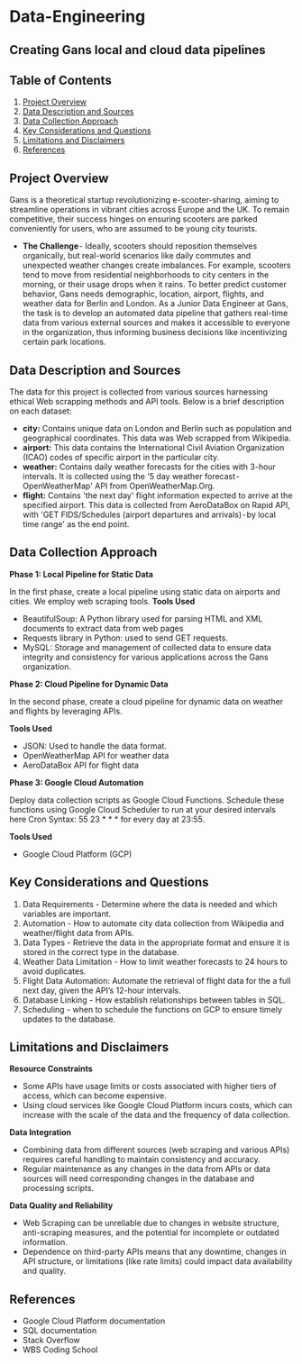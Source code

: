 # Data-Engineering
Creating Gans local and cloud data pipelines
---
## Table of Contents
1. [Project Overview](#project-overview)
2. [Data Description and Sources](#data-description-and-sources)
3. [Data Collection Approach](#data-collection-approach)
4. [Key Considerations and Questions](#key-considerations-and-questions)
5. [Limitations and Disclaimers](#limitations-and-disclaimers)
6. [References](#references)
   
## Project Overview
Gans is a theoretical startup revolutionizing e-scooter-sharing, aiming to streamline operations in vibrant cities across Europe and the UK. To remain competitive, their success hinges on ensuring scooters are parked conveniently for users, who are assumed to be young city tourists.
- **The Challenge** - Ideally, scooters should reposition themselves organically, but real-world scenarios like daily commutes and unexpected weather changes create imbalances. For example, scooters tend to move from residential neighborhoods to city centers in the morning, or their usage drops when it rains. To better predict customer behavior, Gans needs demographic, location, airport, flights, and weather data for Berlin and London. As a Junior Data Engineer at Gans, the task is to develop an automated data pipeline that gathers real-time data from various external sources and makes it accessible to everyone in the organization, thus informing business decisions like incentivizing certain park locations.

## Data Description and Sources
The data for this project is collected from various sources harnessing ethical Web scrapping methods and API tools. Below is a brief description on each dataset:

- **city:** Contains unique data on London and Berlin such as population and geographical coordinates. This data was Web scrapped from Wikipedia. 
- **airport:** This data contains the International Civil Aviation Organization (ICAO) codes of specific airport in the particular city.
- **weather:** Contains daily weather forecasts for the cities with 3-hour intervals. It is collected using the '5 day weather forecast - OpenWeatherMap' API from OpenWeatherMap.Org.
- **flight:** Contains 'the next day' flight information expected to arrive at the specified airport. This data is collected from AeroDataBox on Rapid API, with 'GET FIDS/Schedules (airport 
 departures and arrivals) - by local time range' as the end point.

## Data Collection Approach
**Phase 1: Local Pipeline for Static Data**

In the first phase, create a local pipeline using static data on airports and cities. We employ web scraping tools.
**Tools Used**
- BeautifulSoup: A Python library used for parsing HTML and XML documents to extract data from web pages
- Requests library in Python: used to send GET requests.
- MySQL: Storage and management of collected data to ensure data integrity and consistency for various applications across the Gans organization.
  
**Phase 2: Cloud Pipeline for Dynamic Data**

In the second phase, create a cloud pipeline for dynamic data on weather and flights by leveraging APIs.

**Tools Used**
- JSON: Used to handle the data format.
- OpenWeatherMap API for weather data
- AeroDataBox API for flight data

**Phase 3: Google Cloud Automation**

Deploy data collection scripts as Google Cloud Functions.
Schedule these functions using Google Cloud Scheduler to run at your desired intervals here Cron Syntax: 55 23 * * * for every day at 23:55.

**Tools Used**
- Google Cloud Platform (GCP)

## Key Considerations and Questions
1. Data Requirements - Determine where the data is needed and which variables are important.
2. Automation - How to automate city data collection from Wikipedia and weather/flight data from APIs.
3. Data Types - Retrieve the data in the appropriate format and ensure it is stored in the correct type in the database.
4. Weather Data Limitation - How to limit weather forecasts to 24 hours to avoid duplicates.
5. Flight Data Automation: Automate the retrieval of flight data for the a full next day, given the API’s 12-hour intervals.
6. Database Linking - How establish relationships between tables in SQL.
7. Scheduling - when to schedule the functions on GCP to ensure timely updates to the database.
  
## Limitations and Disclaimers
**Resource Constraints**
- Some APIs have usage limits or costs associated with higher tiers of access, which can become expensive.
- Using cloud services like Google Cloud Platform incurs costs, which can increase with the scale of the data and the frequency of data collection.
  
**Data Integration**
- Combining data from different sources (web scraping and various APIs) requires careful handling to maintain consistency and accuracy.
- Regular maintenance as any changes in the data from APIs or data sources will need corresponding changes in the database and processing scripts.

**Data Quality and Reliability**
- Web Scraping can be unreliable due to changes in website structure, anti-scraping measures, and the potential for incomplete or outdated information.
- Dependence on third-party APIs means that any downtime, changes in API structure, or limitations (like rate limits) could impact data availability and quality.
  
## References
- Google Cloud Platform documentation
- SQL documentation
- Stack Overflow
- WBS Coding School
